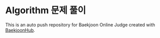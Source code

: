 # Algorithm 문제 풀이
This is an auto push repository for Baekjoon Online Judge created with [BaekjoonHub](https://github.com/BaekjoonHub/BaekjoonHub).
